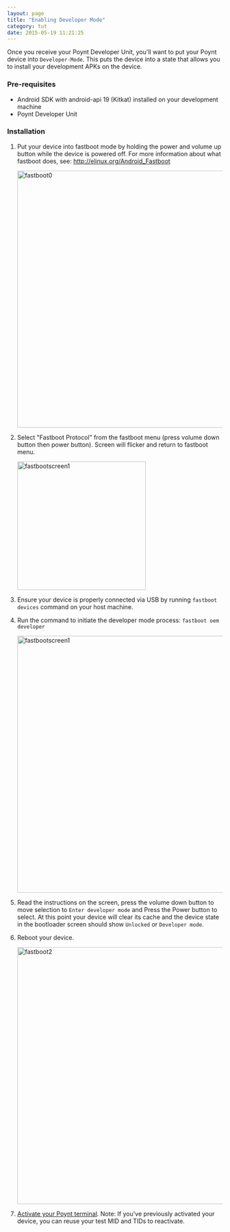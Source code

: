 ```yaml
---
layout: page
title: "Enabling Developer Mode"
category: tut
date: 2015-05-19 11:21:25
---
```


Once you receive your Poynt Developer Unit, you'll want to put your Poynt device into `Developer-Mode`.
This puts the device into a state that allows you to install your development APKs on the device.

### Pre-requisites

* Android SDK with android-api 19 (Kitkat) installed on your development machine
* Poynt Developer Unit

### Installation

1. Put your device into fastboot mode by holding the power and volume up button while the device is powered off. For more information about what fastboot does, see: http://elinux.org/Android_Fastboot
	<div>
	<img src="{{site.url}}../assets/fastboot0.png" alt="fastboot0" width="600">
	</div>

2. Select "Fastboot Protocol" from the fastboot menu (press volume down button then power button). Screen will flicker and return to fastboot menu.
	<div>
	<img src="{{site.url}}../assets/fastboot_screen1.jpg" alt="fastbootscreen1" width="300">
	</div>
3. Ensure your device is properly connected via USB by running `fastboot devices` command on your host machine.
4. Run the command to initiate the developer mode process: `fastboot oem developer`
	<div>
	<img src="{{site.url}}../assets/fastboot_developer_mode.png" alt="fastbootscreen1" width="600">
	</div>

5. Read the instructions on the screen, press the volume down button to move selection to `Enter developer mode` and Press the Power button to select. At this point your device will clear its cache and the device state in the bootloader screen should show `Unlocked` or `Developer mode`.

6. Reboot your device.
	<div>
	<img src="{{site.url}}../assets/terminal_fastboot2.png" alt="fastboot2" width="600">
	</div>

7. <a href="/developer/tut/activate-poynt-terminal.html">Activate your Poynt terminal</a>. Note: If you've previously activated your device, you can reuse your test MID and TIDs to reactivate.
